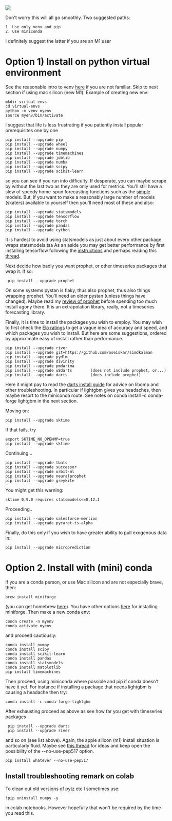 ![](https://github.com/microprediction/timemachines/blob/main/images/download_time.png)

Don't worry this will all go smoothly. Two suggested paths:

    1. Use only venv and pip
    2. Use miniconda

I definitely suggest the latter if you are an M1 user

# Option 1) Install on python virtual environment
See the reasonable intro to venv [here](https://medium.com/swlh/how-to-setup-your-python-projects-1eb5108086b1) if you are not familiar. Skip to next section if using mac silicon (new M1). Example of creating new env:

    mkdir virtual-envs
    cd virtual-envs
    python -m venv myenv 
    source myenv/bin/activate 
    
I suggest that life is less frustrating if you patiently install popular prerequisites one by one

    pip install --upgrade pip
    pip install --upgrade wheel
    pip install --upgrade numpy
    pip install --upgrade timemachines
    pip install --upgrade joblib
    pip install --upgrade numba
    pip install --upgrade scipy 
    pip install --upgrade scikit-learn 
 
so you can see if you run into difficulty. If desperate, you can maybe scrape by without the last two as they are only used for metrics. You'll still have a slew of speedy home-spun forecasting functions such as the 
[simple](https://github.com/microprediction/timemachines/tree/main/timemachines/skaters/simple) models. But, if you want to make a reasonably large number of models (skaters) available to yourself then you'll need most of these and also:

    pip install --upgrade statsmodels
    pip install --upgrade tensorflow
    pip install --upgrade torch
    pip install --upgrade pandas
    pip install --upgrade cython
    
It is hardest to avoid using statsmodels as just about every other package wraps statsmodels.tsa As an aside you may get better performance by first installing tensorflow following the [instructions](https://www.tensorflow.org/install) and perhaps reading this [thread](https://stackoverflow.com/questions/66092421/how-to-rebuild-tensorflow-with-the-compiler-flags). 

Next decide how badly you want prophet, or other timeseries packages that wrap it. If so:

     pip install --upgrade prophet
    
On some systems pystan is flaky, thus also prophet, thus also things wrapping prophet. You'll need an older pystan (unless things have changed). Maybe read my [review of prophet](https://www.microprediction.com/blog/prophet) before spending too much install agony there. It is an extrapolation library, really, not a timeseries forecasting library.   

Finally, it is time to install the packages you wish to employ. You may wish to first check the [Elo ratings](https://microprediction.github.io/timeseries-elo-ratings/html_leaderboards/univariate-k_003.html) to get a vague idea of accuracy and speed, and which packages you wish to install. But here are some suggestions, ordered by approximate easy of install rather than performance.  
    
    pip install --upgrade river
    pip install --upgrade git+https://github.com/oseiskar/simdkalman
    pip install --upgrade pydlm
    pip install --upgrade divinity
    pip install --upgrade pmdarima
    pip install --upgrade u8darts        (does not include prophet, or...)
    pip install --upgrade darts          (does include prophet)
    
Here it might pay to read the [darts install guide](https://github.com/unit8co/darts#installation-guide) for advice on libomp and other troubleshooting. In particular if lightgbm gives you headaches, then maybe resort to the miniconda route. See notes on conda install -c conda-forge lightgbm in the next section.

Moving on:
    
    pip install --upgrade sktime
    
If that fails, try

    export SKTIME_NO_OPENMP=true
    pip install --upgrade sktime
    
Continuing...
    
    pip install --upgrade tbats
    pip install --upgrade successor
    pip install --upgrade orbit-ml
    pip install --upgrade neuralprophet
    pip install --upgrade greykite
    
You might get this warning:

    sktime 0.9.0 requires statsmodels<=0.12.1
    
Proceeding..
    
    pip install --upgrade salesforce-merlion
    pip install --upgrade pycaret-ts-alpha
    
Finally, do this only if you wish to have greater ability to pull exogenous data in:

    pip install --upgrade microprediction

# Option 2. Install with (mini) conda 

If you are a conda person, or use Mac silicon and are not especially brave, then: 

    brew install miniforge

(you can get homebrew [here](https://brew.sh/)). You have other options [here](https://github.com/conda-forge/miniforge) for installing miniforge. Then make a new conda env:

    conda create -n myenv
    conda activate myenv 
    
and proceed cautiously: 
    
    conda install numpy
    conda install scipy 
    conda install scikit-learn
    conda install pandas
    conda install statsmodels
    conda install matplotlib
    pip install timemachines

Then proceed, using miniconda where possible and pip if conda doesn't have it yet. For instance if installing a package that needs lightgbm is causing a headache then try:  

    conda install -c conda-forge lightgbm
    
After exhausting proceed as above as see how far you get with timeseries packages

     pip install --upgrade darts
     pip install --upgrade river 
    
and so on (see list above). Again, the apple silicon (m1) install situation is particularly fluid. Maybe see [this thread](https://stackoverflow.com/questions/65745683/how-to-install-scipy-on-apple-silicon-arm-m1) for ideas and 
keep open the possibility of the --no-use-pep517 option.
 
    pip install whatever --no-use-pep517

    
## Install troubleshooting remark on colab
To clean out old versions of pytz etc I sometimes use:

    !pip uninstall numpy -y
    
in colab notebooks. However hopefully that won't be required by the time you read this. 
    

